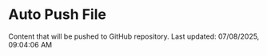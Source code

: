 # Auto Push File

Content that will be pushed to GitHub repository.
Last updated: 07/08/2025, 09:04:06 AM